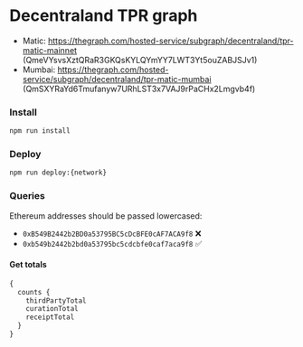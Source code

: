 # Decentraland TPR graph

- Matic: https://thegraph.com/hosted-service/subgraph/decentraland/tpr-matic-mainnet (QmeVYsvsXztQRaR3GKQsKYLQYmYY7LWT3Yt5ouZABJSJv1)
- Mumbai: https://thegraph.com/hosted-service/subgraph/decentraland/tpr-matic-mumbai (QmSXYRaYd6Tmufanyw7URhLST3x7VAJ9rPaCHx2Lmgvb4f)

### Install

```bash
npm run install
```

### Deploy

```bash
npm run deploy:{network}
```

### Queries

Ethereum addresses should be passed lowercased:

- `0xB549B2442b2BD0a53795BC5cDcBFE0cAF7ACA9f8` ❌
- `0xb549b2442b2bd0a53795bc5cdcbfe0caf7aca9f8` ✅

#### Get totals

```typescript
{
  counts {
    thirdPartyTotal
    curationTotal
    receiptTotal
  }
}
```
